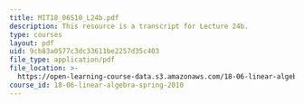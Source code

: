 ```yaml
---
title: MIT18_06S10_L24b.pdf
description: This resource is a transcript for Lecture 24b.
type: courses
layout: pdf
uid: 9cb83a0577c3dc33611be2257d35c403
file_type: application/pdf
file_location: >-
  https://open-learning-course-data.s3.amazonaws.com/18-06-linear-algebra-spring-2010/9cb83a0577c3dc33611be2257d35c403_MIT18_06S10_L24b.pdf
course_id: 18-06-linear-algebra-spring-2010
---
```

